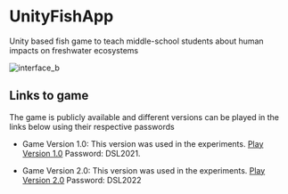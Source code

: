 # UnityFishApp
Unity based fish game to teach middle-school students about human impacts on freshwater ecosystems


![interface_b](https://user-images.githubusercontent.com/59177421/155619975-f607593d-22ba-421c-99e7-0d5b38c722a4.png)

## Links to game

The game is publicly available and different versions can be played in the links below using their respective passwords

- Game Version 1.0: This version was used in the experiments. 
  [Play Version 1.0](https://play.unity.com/mg/other/fish-sim-test)
  Password: DSL2021.

 - Game Version 2.0: This version was used in the experiments. 
  [Play Version 2.0](https://play.unity.com/mg/other/fish-game-revisited)
  Password: DSL2022
